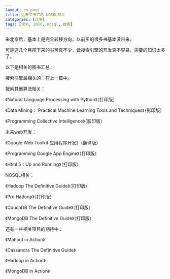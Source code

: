 ```yaml
---
layout: cn_post
title: 近来买书汇总 NOSQL相关
categories: [读书]
tags: [读书, 2010, nosql, 搜索]
---
```


来北京后，基本上是完全转移方向，以前买的很多书基本没带来。

可是这几个月攒下来的书可真不少，做搜索引擎的开发真不容易，需要的知识太多了。

以下是相关的图书汇总：

搜索引擎最相关的：在上一篇中。

搜索其他算法相关：

《Natural Language Processing with Python》（打印版）

《Data Mining： Practical Machine Learning Tools and Techniques》（影印版）

《Programming Collective Intelligence》（影印版）

未来web开发：

《Google Web Toolkit 应用程序开发》（翻译版）

《Programming Google App Engine》（打印版）

《Html 5：Up and Running》（打印版）

NOSQL相关：

《Hadoop The Definitive Guide》（打印版）

《Pro Hadoop》（打印版）

《CouchDB The Definitive Guide》（打印版）

《MongoDB The Definitive Guide》（打印版）

还有一些相关项目的期待中：

《Mahout in Action》

《Cassandra The Definitive Guide》

《Hadoop in Action》

《MongoDB in Action》


